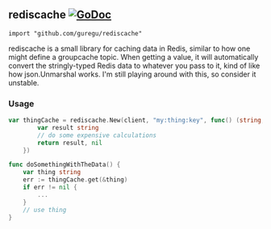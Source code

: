 ## rediscache [![GoDoc](https://godoc.org/github.com/guregu/rediscache?status.svg)](https://godoc.org/github.com/guregu/rediscache) 
`import "github.com/guregu/rediscache"`

rediscache is a small library for caching data in Redis, similar to how one might define a groupcache topic. When getting a value, it will automatically convert the stringly-typed Redis data to whatever you pass to it, kind of like how json.Unmarshal works. I'm still playing around with this, so consider it unstable. 

### Usage

```go
var thingCache = rediscache.New(client, "my:thing:key", func() (string, error) {
		var result string
		// do some expensive calculations
		return result, nil
	})

func doSomethingWithTheData() {
	var thing string
	err := thingCache.get(&thing)
	if err != nil {
		...
	}
	// use thing
}
```